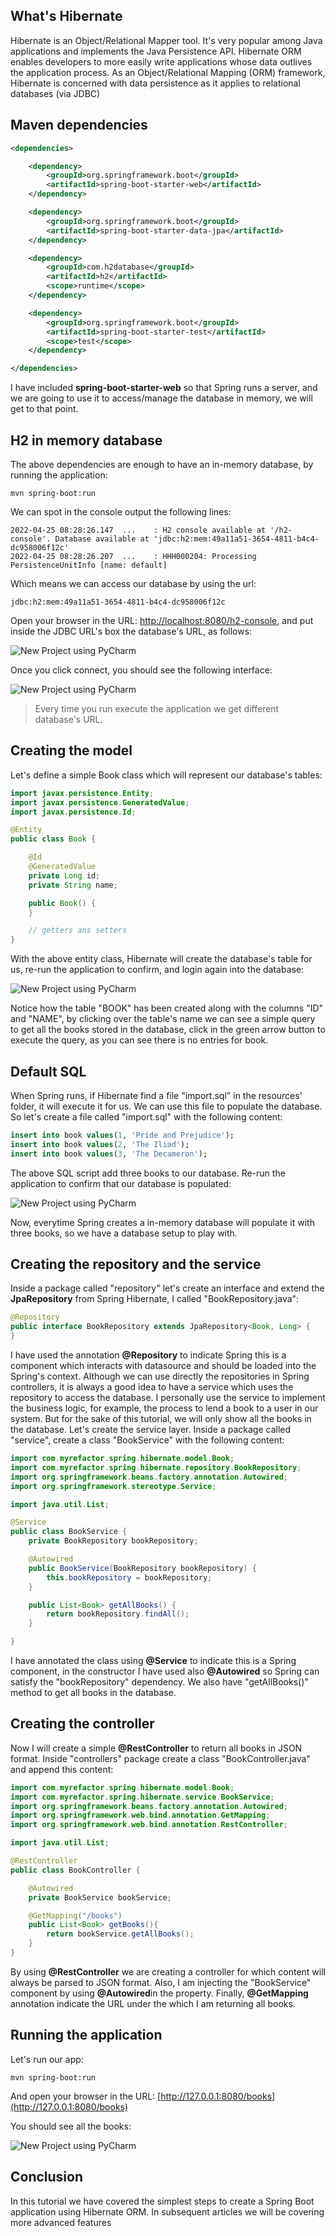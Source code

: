 ## What's Hibernate

Hibernate is an Object/Relational Mapper tool. It's very popular among Java applications and implements the Java Persistence API. Hibernate ORM enables developers to more easily write applications whose data outlives the application process. As an Object/Relational Mapping (ORM) framework, Hibernate is concerned with data persistence as it applies to relational databases (via JDBC)

## Maven dependencies

````xml
<dependencies>

    <dependency>
        <groupId>org.springframework.boot</groupId>
        <artifactId>spring-boot-starter-web</artifactId>
    </dependency>

    <dependency>
        <groupId>org.springframework.boot</groupId>
        <artifactId>spring-boot-starter-data-jpa</artifactId>
    </dependency>

    <dependency>
        <groupId>com.h2database</groupId>
        <artifactId>h2</artifactId>
        <scope>runtime</scope>
    </dependency>

    <dependency>
        <groupId>org.springframework.boot</groupId>
        <artifactId>spring-boot-starter-test</artifactId>
        <scope>test</scope>
    </dependency>

</dependencies>
````
I have included **spring-boot-starter-web** so that Spring runs a server, and we are going to use it to access/manage the database in memory, we will get to that point.

## H2 in memory database

The above dependencies are enough to have an in-memory database, by running the application:

````commandline
mvn spring-boot:run
````

We can spot in the console output the following lines:

````commandline
2022-04-25 08:28:26.147  ...    : H2 console available at '/h2-console'. Database available at 'jdbc:h2:mem:49a11a51-3654-4811-b4c4-dc958006f12c'
2022-04-25 08:28:26.207  ...    : HHH000204: Processing PersistenceUnitInfo [name: default]
````

Which means we can access our database by using the url:

````commandline
jdbc:h2:mem:49a11a51-3654-4811-b4c4-dc958006f12c
````

Open your browser in the URL: [http://localhost:8080/h2-console](http://localhost:8080/h2-console), and put inside the JDBC URL's box the database's URL, as follows: 

![New Project using PyCharm](https://drive.google.com/uc?id=13w3PF0BCd064d8-lelgS3pm_v0Fbe7JE)

Once you click connect, you should see the following interface:

![New Project using PyCharm](https://drive.google.com/uc?id=1RJHfQUpD3FpqWiLFSlJIGqN3D4Soq-JN)

> Every time you run execute the application we get different database's URL.

## Creating the model

Let's define a simple Book class which will represent our database's tables:
````java
import javax.persistence.Entity;
import javax.persistence.GeneratedValue;
import javax.persistence.Id;

@Entity
public class Book {

    @Id
    @GeneratedValue
    private Long id;
    private String name;

    public Book() {
    }

    // getters ans setters
}
````

With the above entity class, Hibernate will create the database's table for us, re-run the application to confirm, and login again into the database:

![New Project using PyCharm](https://drive.google.com/uc?id=1_oCn_ZDcLpHv_4-_PJZOCzMmRLMFcxeT)

Notice how the table "BOOK" has been created along with the columns "ID" and "NAME", by clicking over the table's name we can see a simple query to get all the books stored in the database, click in the green arrow button to execute the query, as you can see there is no entries for book.

## Default SQL

When Spring runs, if Hibernate find a file "import.sql" in the resources' folder, it will execute it for us. We can use this file to populate the database. So let's create a file called "import.sql" with the following content:
````sql
insert into book values(1, 'Pride and Prejudice');
insert into book values(2, 'The Iliad');
insert into book values(3, 'The Decameron');
````
The above SQL script add three books to our database. Re-run the application to confirm that our database is populated:

![New Project using PyCharm](https://drive.google.com/uc?id=1qyIe13vDG8VZHPQipLTI-3nnMpzfCTEj)

Now, everytime Spring creates a in-memory database will populate it with three books, so we have a database setup to play with.

## Creating the repository and the service

Inside a package called "repository" let's create an interface and extend the **JpaRepository** from Spring Hibernate, I called "BookRepository.java":

````java
@Repository
public interface BookRepository extends JpaRepository<Book, Long> {
}
````

I have used the annotation **@Repository** to indicate Spring this is a component which interacts with datasource and should be loaded into the Spring's context. 
Although we can use directly the repositories in Spring controllers, it is always a good idea to have a service which uses the repository to access the database. 
I personally use the service to implement the business logic, for example, the process to lend a book to a user in our system. But for the sake of this tutorial, we will only show all the books in the database.
Let's create the service layer. Inside a package called "service", create a class "BookService" with the following content:

````java
import com.myrefactor.spring.hibernate.model.Book;
import com.myrefactor.spring.hibernate.repository.BookRepository;
import org.springframework.beans.factory.annotation.Autowired;
import org.springframework.stereotype.Service;

import java.util.List;

@Service
public class BookService {
    private BookRepository bookRepository;

    @Autowired
    public BookService(BookRepository bookRepository) {
        this.bookRepository = bookRepository;
    }

    public List<Book> getAllBooks() {
        return bookRepository.findAll();
    }

}
````

I have annotated the class using **@Service** to indicate this is a Spring component, in the constructor I have used also **@Autowired** so Spring can satisfy the "bookRepository" dependency.
We also have "getAllBooks()" method to get all books in the database.

## Creating the controller

Now I will create a simple **@RestController** to return all books in JSON format. Inside "controllers" package create a class "BookController.java" and append this content:

````java
import com.myrefactor.spring.hibernate.model.Book;
import com.myrefactor.spring.hibernate.service.BookService;
import org.springframework.beans.factory.annotation.Autowired;
import org.springframework.web.bind.annotation.GetMapping;
import org.springframework.web.bind.annotation.RestController;

import java.util.List;

@RestController
public class BookController {

    @Autowired
    private BookService bookService;

    @GetMapping("/books")
    public List<Book> getBooks(){
        return bookService.getAllBooks();
    }
}
````

By using **@RestController** we are creating a controller for which content will always be parsed to JSON format. Also, I am injecting the "BookService" component by using **@Autowired**in the property. 
Finally, **@GetMapping** annotation indicate the URL under the which I am returning all books.

## Running the application

Let's run our app:
````commandline
mvn spring-boot:run
````
And open your browser in the URL: [http://127.0.0.1:8080/books](http://127.0.0.1:8080/books)

You should see all the books:

![New Project using PyCharm](https://drive.google.com/uc?id=1uaE-uj0bULGN0D_1-eqMivtoTdfV8aXO)

## Conclusion

In this tutorial we have covered the simplest steps to create a Spring Boot application using Hibernate ORM. In subsequent articles we will be covering more advanced features
